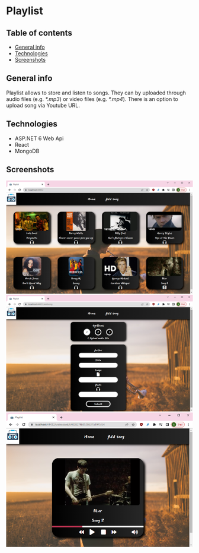 # Playlist

## Table of contents

- [General info](#general-info)
- [Technologies](#technologies)
- [Screenshots](#screenshots)

## General info

Playlist allows to store and listen to songs. They can by uploaded through audio files (e.g. <i>\*.mp3</i>) or video files (e.g. <i>\*.mp4</i>). There is an option to upload song via Youtube URL.

## Technologies

- ASP.NET 6 Web Api
- React
- MongoDB

## Screenshots

![Main Page Screenshot](./Playlist.png)
![Add Song Page Screenshot](./AddSong.png)
![VideoCard Screenshot](./VideoCard.png)
